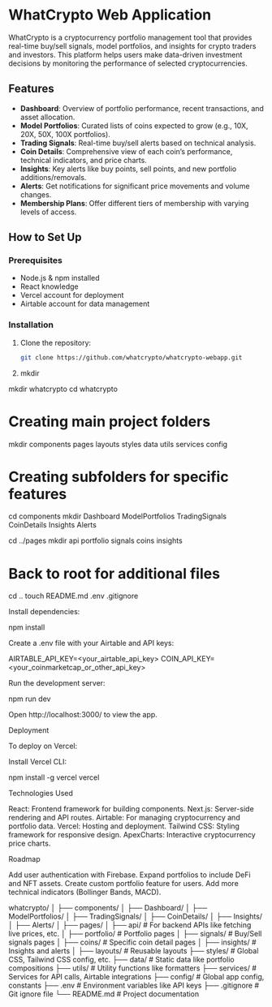 # WhatCrypto Web Application

WhatCrypto is a cryptocurrency portfolio management tool that provides real-time buy/sell signals, model portfolios, and insights for crypto traders and investors. This platform helps users make data-driven investment decisions by monitoring the performance of selected cryptocurrencies.

## Features

- **Dashboard**: Overview of portfolio performance, recent transactions, and asset allocation.
- **Model Portfolios**: Curated lists of coins expected to grow (e.g., 10X, 20X, 50X, 100X portfolios).
- **Trading Signals**: Real-time buy/sell alerts based on technical analysis.
- **Coin Details**: Comprehensive view of each coin’s performance, technical indicators, and price charts.
- **Insights**: Key alerts like buy points, sell points, and new portfolio additions/removals.
- **Alerts**: Get notifications for significant price movements and volume changes.
- **Membership Plans**: Offer different tiers of membership with varying levels of access.


## How to Set Up

### Prerequisites

- Node.js & npm installed
- React knowledge
- Vercel account for deployment
- Airtable account for data management

### Installation

1. Clone the repository:

   ```bash
   git clone https://github.com/whatcrypto/whatcrypto-webapp.git

2. mkdir

mkdir whatcrypto
cd whatcrypto

# Creating main project folders
mkdir components pages layouts styles data utils services config

# Creating subfolders for specific features
cd components
mkdir Dashboard ModelPortfolios TradingSignals CoinDetails Insights Alerts

cd ../pages
mkdir api portfolio signals coins insights

# Back to root for additional files
cd ..
touch README.md .env .gitignore


Install dependencies:

npm install

Create a .env file with your Airtable and API keys:

AIRTABLE_API_KEY=<your_airtable_api_key>
COIN_API_KEY=<your_coinmarketcap_or_other_api_key>

Run the development server:

npm run dev

Open http://localhost:3000/ to view the app.

Deployment

To deploy on Vercel:

Install Vercel CLI:

npm install -g vercel vercel



Technologies Used

React: Frontend framework for building components.
Next.js: Server-side rendering and API routes.
Airtable: For managing cryptocurrency and portfolio data.
Vercel: Hosting and deployment.
Tailwind CSS: Styling framework for responsive design.
ApexCharts: Interactive cryptocurrency price charts.

Roadmap

Add user authentication with Firebase.
Expand portfolios to include DeFi and NFT assets.
Create custom portfolio feature for users.
Add more technical indicators (Bollinger Bands, MACD).

whatcrypto/
│
├── components/
│   ├── Dashboard/
│   ├── ModelPortfolios/
│   ├── TradingSignals/
│   ├── CoinDetails/
│   ├── Insights/
│   ├── Alerts/
│
├── pages/
│   ├── api/        # For backend APIs like fetching live prices, etc.
│   ├── portfolio/  # Portfolio pages
│   ├── signals/    # Buy/Sell signals pages
│   ├── coins/      # Specific coin detail pages
│   ├── insights/   # Insights and alerts
│
├── layouts/         # Reusable layouts
├── styles/          # Global CSS, Tailwind CSS config, etc.
├── data/            # Static data like portfolio compositions
├── utils/           # Utility functions like formatters
├── services/        # Services for API calls, Airtable integrations
├── config/          # Global app config, constants
├── .env             # Environment variables like API keys
├── .gitignore       # Git ignore file
└── README.md        # Project documentation
